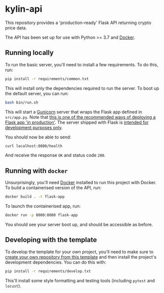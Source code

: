 # kylin-api

This repository provides a 'production-ready' Flask API returning crypto price data.

The API has been set up for use with Python >= 3.7 and [Docker](https://www.docker.com/). 

## Running locally

To run the basic server, you'll need to install a few requirements. To do this, run:

```bash
pip install -r requirements/common.txt
```

This will install only the dependencies required to run the server. To boot up the 
default server, you can run:

```bash
bash bin/run.sh
```

This will start a [Gunicorn](https://gunicorn.org/) server that wraps the Flask app 
defined in `src/app.py`. Note that [this is one of the recommended ways of deploying a
Flask app 'in production'](https://flask.palletsprojects.com/en/1.1.x/deploying/wsgi-standalone/). 
The server shipped with Flask is [intended for development
purposes only](https://flask.palletsprojects.com/en/1.1.x/deploying/#deployment).  

You should now be able to send:

```bash
curl localhost:8080/health
```

And receive the response `OK` and status code `200`. 

## Running with `docker`

Unsurprisingly, you'll need [Docker](https://www.docker.com/products/docker-desktop) 
installed to run this project with Docker. To build a containerised version of the API, 
run:

```bash
docker build . -t flask-app
```

To launch the containerised app, run:

```bash
docker run -p 8080:8080 flask-app
```

You should see your server boot up, and should be accessible as before.

## Developing with the template

To develop the template for your own project, you'll need to make sure to [create your
own repository from this template](https://docs.github.com/en/github/creating-cloning-and-archiving-repositories/creating-a-repository-from-a-template) 
and then install the project's development dependencies. You can do this with:

```bash
pip install -r requirements/develop.txt
```

This'll install some style formatting and testing tools (including `pytest` and 
`locust`).
